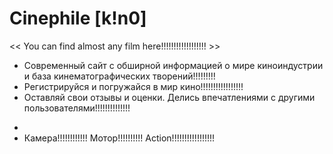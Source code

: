 # Сinephile [k!n0]
<< You can find almost any film here!!!!!!!!!!!!!!!!!! >>

- Современный сайт с обширной информацией о мире киноиндустрии и база кинематографических творений!!!!!!!!!
- Регистрируйся и погружайся в мир кино!!!!!!!!!!!!!!!!!
- Оставляй свои отзывы и оценки. Делись впечатлениями с другими пользователями!!!!!!!!!!!!!!
*
* Камера!!!!!!!!!!!! Мотор!!!!!!!!!! Action!!!!!!!!!!!!!!!!!
